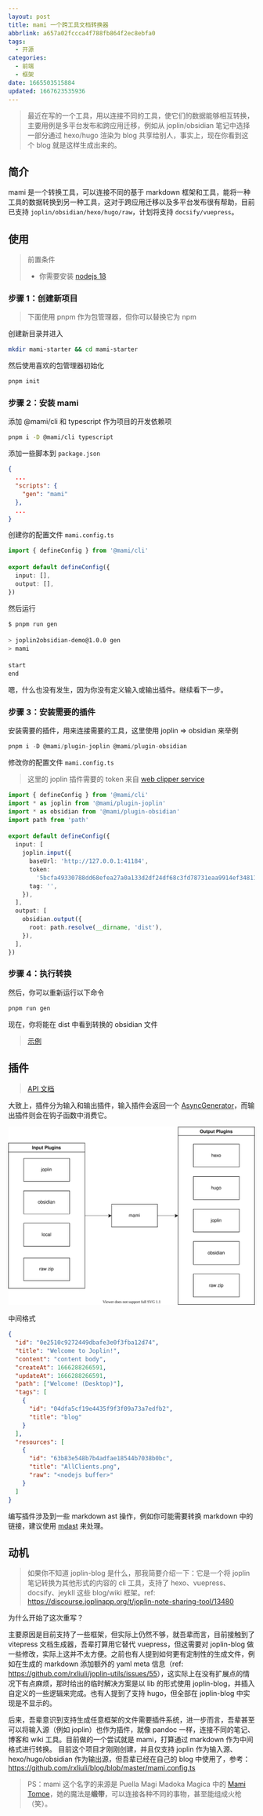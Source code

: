 ```yaml
---
layout: post
title: mami 一个跨工具文档转换器
abbrlink: a657a02fccca4f788fb864f2ec8ebfa0
tags:
  - 开源
categories:
  - 前端
  - 框架
date: 1665503515884
updated: 1667623535936
---
```


> 最近在写的一个工具，用以连接不同的工具，使它们的数据能够相互转换，主要用例是多平台发布和跨应用迁移，例如从 joplin/obsidian 笔记中选择一部分通过 hexo/hugo 渲染为 blog 共享给别人，事实上，现在你看到这个 blog 就是这样生成出来的。

## 简介

mami 是一个转换工具，可以连接不同的基于 markdown 框架和工具，能将一种工具的数据转换到另一种工具，这对于跨应用迁移以及多平台发布很有帮助，目前已支持 `joplin/obsidian/hexo/hugo/raw`，计划将支持 `docsify/vuepress`。

## 使用

> 前置条件
>
> *   你需要安装 [nodejs 18](https://nodejs.org/en/download/)

### 步骤 1：创建新项目

> 下面使用 pnpm 作为包管理器，但你可以替换它为 npm

创建新目录并进入

```sh
mkdir mami-starter && cd mami-starter
```

然后使用喜欢的包管理器初始化

```sh
pnpm init
```

### 步骤 2：安装 mami

添加 @mami/cli 和 typescript 作为项目的开发依赖项

```sh
pnpm i -D @mami/cli typescript
```

添加一些脚本到 `package.json`

```json
{
  ...
  "scripts": {
    "gen": "mami"
  },
  ...
}
```

创建你的配置文件 `mami.config.ts`

```ts
import { defineConfig } from '@mami/cli'

export default defineConfig({
  input: [],
  output: [],
})
```

然后运行

```sh
$ pnpm run gen

> joplin2obsidian-demo@1.0.0 gen
> mami

start
end
```

嗯，什么也没有发生，因为你没有定义输入或输出插件。继续看下一步。

### 步骤 3：安装需要的插件

安装需要的插件，用来连接需要的工具，这里使用 joplin => obsidian 来举例

```ts
pnpm i -D @mami/plugin-joplin @mami/plugin-obsidian
```

修改你的配置文件 `mami.config.ts`

> 这里的 joplin 插件需要的 token 来自 [web clipper service](https://joplinapp.org/clipper/#troubleshooting-the-web-clipper-service)

```ts
import { defineConfig } from '@mami/cli'
import * as joplin from '@mami/plugin-joplin'
import * as obsidian from '@mami/plugin-obsidian'
import path from 'path'

export default defineConfig({
  input: [
    joplin.input({
      baseUrl: 'http://127.0.0.1:41184',
      token:
        '5bcfa49330788dd68efea27a0a133d2df24df68c3fd78731eaa9914ef34811a34a782233025ed8a651677ec303de6a04e54b57a27d48898ff043fd812d8e0b31',
      tag: '',
    }),
  ],
  output: [
    obsidian.output({
      root: path.resolve(__dirname, 'dist'),
    }),
  ],
})
```

### 步骤 4：执行转换

然后，你可以重新运行以下命令

```sh
pnpm run gen
```

现在，你将能在 dist 中看到转换的 obsidian 文件

> [示例](https://github.com/rxliuli/mami/tree/master/demos/joplin2obsidian-demo)

## 插件

> [API 文档](https://paka.dev/npm/@mami/cli@latest/api)

大致上，插件分为输入和输出插件，输入插件会返回一个 [AsyncGenerator](https://developer.mozilla.org/en-US/docs/Web/JavaScript/Reference/Global_Objects/AsyncGenerator)，而输出插件则会在钩子函数中消费它。

![design.drawio.svg](/resources/3a914293ca6f46f79d0cac4b57046533.svg)

中间格式

```json
{
  "id": "0e2510c9272449dbafe3e0f3fba12d74",
  "title": "Welcome to Joplin!",
  "content": "content body",
  "createAt": 1666288266591,
  "updateAt": 1666288266591,
  "path": ["Welcome! (Desktop)"],
  "tags": [
    {
      "id": "04dfa5cf19e4435f9f3f09a73a7edfb2",
      "title": "blog"
    }
  ],
  "resources": [
    {
      "id": "63b83e548b7b4adfae18544b7038b0bc",
      "title": "AllClients.png",
      "raw": "<nodejs buffer>"
    }
  ]
}
```

编写插件涉及到一些 markdown ast 操作，例如你可能需要转换 markdown 中的链接，建议使用 [mdast](https://github.com/syntax-tree/mdast) 来处理。

## 动机

> 如果你不知道 joplin-blog 是什么，那我简要介绍一下：它是一个将 joplin 笔记转换为其他形式的内容的 cli 工具，支持了 hexo、vuepress、docsify、jeykll 这些 blog/wiki 框架。ref: <https://discourse.joplinapp.org/t/joplin-note-sharing-tool/13480>

为什么开始了这次重写？

主要原因是目前支持了一些框架，但实际上仍然不够，就吾辈而言，目前接触到了 vitepress 文档生成器，吾辈打算用它替代 vuepress，但这需要对 joplin-blog 做一些修改，实际上这并不太方便。之前也有人提到如何更有定制性的生成文件，例如在生成的 markdown 添加额外的 yaml meta 信息（ref: <https://github.com/rxliuli/joplin-utils/issues/55>），这实际上在没有扩展点的情况下有点麻烦，那时给出的临时解决方案是以 lib 的形式使用 joplin-blog，并插入自定义的一些逻辑来完成。也有人提到了支持 hugo，但全部在 joplin-blog 中实现是不显示的。

后来，吾辈意识到支持生成任意框架的文件需要插件系统，进一步而言，吾辈甚至可以将输入源（例如 joplin）也作为插件，就像 pandoc 一样，连接不同的笔记、博客和 wiki 工具。目前做的一个尝试就是 mami，打算通过 markdown 作为中间格式进行转换。
目前这个项目才刚刚创建，并且仅支持 joplin 作为输入源、hexo/hugo/obsidian 作为输出源，但吾辈已经在自己的 blog 中使用了，参考：<https://github.com/rxliuli/blog/blob/master/mami.config.ts>

> PS：mami 这个名字的来源是 Puella Magi Madoka Magica 中的 [Mami Tomoe](https://en.wikipedia.org/wiki/Mami_Tomoe)，她的魔法是**缎带**，可以连接各种不同的事物，甚至能组成火枪（笑）。
